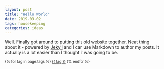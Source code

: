 ```yaml
---
layout: post
title: "Hello World"
date: 2019-03-02
tags: housekeeping
categories: ideas
---
```


Well. Finally got around to putting this old website together. Neat thing about it - powered by [Jekyll](http://jekyllrb.com) and I can use Markdown to author my posts. It actually is a lot easier than I thought it was going to be.

<small>
    {% for tag in page.tags %}
    <a href="/tags/{{ tag }}/">{{ tag }}</a>
    {% endfor %}
</small>
